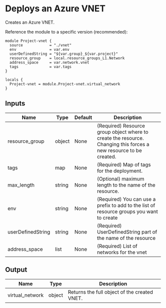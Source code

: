 # Deploys an Azure VNET

Creates an Azure VNET.

Reference the module to a specific version (recommended):

```hcl
module Project-vnet {
  source            = "./vnet"
  env               = var.env
  userDefinedString = "${var.group}_${var.project}"
  resource_group    = local.resource_groups_L1.Network
  address_space     = var.network.vnet
  tags              = var.tags
}

locals {
  Project-vnet = module.Project-vnet.virtual_network
}
```

## Inputs

| Name              | Type   | Default | Description                                                                                                       |
| ----------------- | ------ | ------- | ----------------------------------------------------------------------------------------------------------------- |
| resource_group    | object | None    | (Required) Resource group object where to create the resource. Changing this forces a new resource to be created. |
| tags              | map    | None    | (Required) Map of tags for the deployment.                                                                        |
| max_length        | string | None    | (Optional) maximum length to the name of the resource.                                                            |
| env               | string | None    | (Required) You can use a prefix to add to the list of resource groups you want to create                          |
| userDefinedString | string | None    | (Required) UserDefinedString part of the name of the resource                                                     |
| address_space     | list   | None    | (Required) List of networks for the vnet                                                                          |

## Output

| Name            | Type   | Description                                  |
| --------------- | ------ | -------------------------------------------- |
| virtual_network | object | Returns the full object of the created VNET. |
